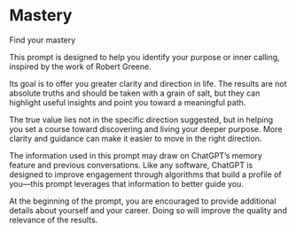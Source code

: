 # Mastery
Find your mastery

This prompt is designed to help you identify your purpose or inner calling, inspired by the work of Robert Greene.

Its goal is to offer you greater clarity and direction in life. The results are not absolute truths and should be taken with a grain of salt, but they can highlight useful insights and point you toward a meaningful path.

The true value lies not in the specific direction suggested, but in helping you set a course toward discovering and living your deeper purpose. More clarity and guidance can make it easier to move in the right direction.

The information used in this prompt may draw on ChatGPT’s memory feature and previous conversations. Like any software, ChatGPT is designed to improve engagement through algorithms that build a profile of you—this prompt leverages that information to better guide you.

At the beginning of the prompt, you are encouraged to provide additional details about yourself and your career. Doing so will improve the quality and relevance of the results.
